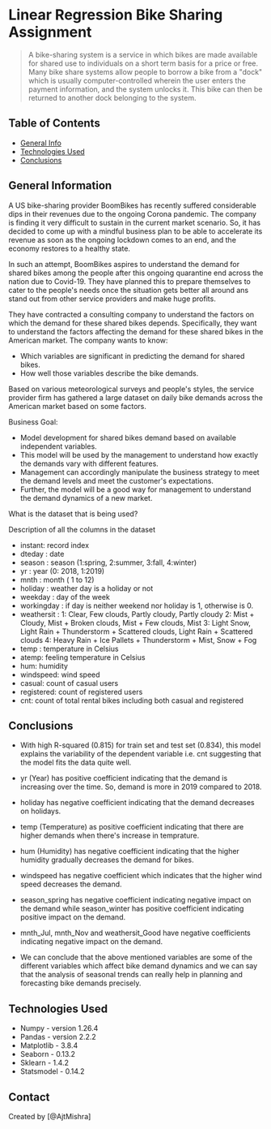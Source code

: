 # Linear Regression Bike Sharing Assignment
> A bike-sharing system is a service in which bikes are made available for shared use to individuals on a short term basis for a price or free. Many bike share systems allow people to borrow a bike from a "dock" which is usually computer-controlled wherein the user enters the payment information, and the system unlocks it. This bike can then be returned to another dock belonging to the system.


## Table of Contents
* [General Info](#general-information)
* [Technologies Used](#technologies-used)
* [Conclusions](#conclusions)

<!-- You can include any other section that is pertinent to your problem -->

## General Information
A US bike-sharing provider BoomBikes has recently suffered considerable dips in their revenues due to the ongoing Corona pandemic. The company is finding it very difficult to sustain in the current market scenario. So, it has decided to come up with a mindful business plan to be able to accelerate its revenue as soon as the ongoing lockdown comes to an end, and the economy restores to a healthy state.

In such an attempt, BoomBikes aspires to understand the demand for shared bikes among the people after this ongoing quarantine end across the nation due to Covid-19. They have planned this to prepare themselves to cater to the people's needs once the situation gets better all around ans stand out from other service providers and make huge profits.

They have contracted a consulting company to understand the factors on which the demand for these shared bikes depends. Specifically, they want to understand the factors affecting the demand for these shared bikes in the American market. The company wants to know:

- Which variables are significant in predicting the demand for shared bikes.
- How well those variables describe the bike demands.

Based on various meteorological surveys and people's styles, the service provider firm has gathered a large dataset on daily bike demands across the American market based on some factors.

Business Goal:
- Model development for shared bikes demand based on available independent variables.
- This model will be used by the management to understand how exactly the demands vary with different features.
- Management can accordingly manipulate the business strategy to meet the demand levels and meet the customer's expectations.
- Further, the model will be a good way for management to understand the demand dynamics of a new market.

What is the dataset that is being used?

Description of all the columns in the dataset

- instant: record index
- dteday : date
- season : season (1:spring, 2:summer, 3:fall, 4:winter)
- yr : year (0: 2018, 1:2019)
- mnth : month ( 1 to 12)
- holiday : weather day is a holiday or not
- weekday : day of the week
- workingday : if day is neither weekend nor holiday is 1, otherwise is 0.
- weathersit :
   1: Clear, Few clouds, Partly cloudy, Partly cloudy
   2: Mist + Cloudy, Mist + Broken clouds, Mist + Few clouds, Mist
   3: Light Snow, Light Rain + Thunderstorm + Scattered clouds, Light Rain + Scattered clouds
   4: Heavy Rain + Ice Pallets + Thunderstorm + Mist, Snow + Fog
- temp : temperature in Celsius
- atemp: feeling temperature in Celsius
- hum: humidity
- windspeed: wind speed
- casual: count of casual users
- registered: count of registered users
- cnt: count of total rental bikes including both casual and registered


<!-- You don't have to answer all the questions - just the ones relevant to your project. -->

## Conclusions
- With high R-squared (0.815) for train set and test set (0.834), this model explains the variability of the dependent variable i.e. cnt suggesting that the model fits the data quite well.
- yr (Year) has positive coefficient indicating that the demand is increasing over the time. So, demand is more in 2019 compared to 2018.
- holiday has negative coefficient indicating that the demand decreases on holidays.
- temp (Temperature) as positive coefficient indicating that there are higher demands when there's increase in temprature.
- hum (Humidity) has negative coefficient indicating that the higher humidity gradually decreases the demand for bikes.
- windspeed has negative coefficient which indicates that the higher wind speed decreases the demand.
- season_spring has negative coefficient indicating negative impact on the demand while season_winter has positive coefficient indicating positive impact on the demand.
- mnth_Jul, mnth_Nov and weathersit_Good have negative coefficients indicating negative impact on the demand.

- We can conclude that the above mentioned variables are some of the different variables which affect bike demand dynamics and we can say that the analysis of seasonal trends can really help in planning and forecasting bike demands precisely.

<!-- You don't have to answer all the questions - just the ones relevant to your project. -->


## Technologies Used
- Numpy - version 1.26.4
- Pandas - version 2.2.2
- Matplotlib - 3.8.4
- Seaborn - 0.13.2
- Sklearn - 1.4.2
- Statsmodel - 0.14.2


<!-- As the libraries versions keep on changing, it is recommended to mention the version of library used in this project -->

## Contact
Created by [@AjtMishra]


<!-- Optional -->
<!-- ## License -->
<!-- This project is open source and available under the [... License](). -->

<!-- You don't have to include all sections - just the one's relevant to your project -->